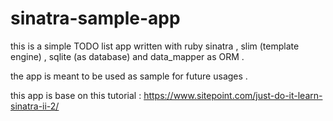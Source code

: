 # sinatra-sample-app

this is a simple TODO list app written with ruby sinatra , slim (template engine) , sqlite (as database) and data_mapper as ORM .

the app is meant to be used as sample for future usages .

this app is base on this tutorial : https://www.sitepoint.com/just-do-it-learn-sinatra-ii-2/

